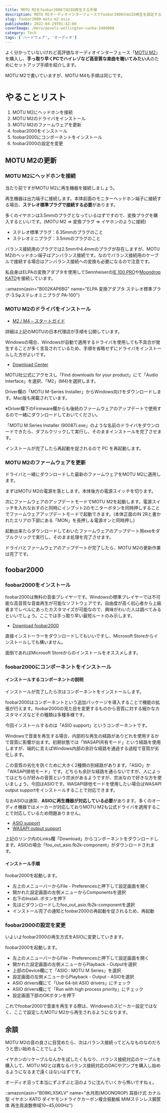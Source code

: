 ```yaml
---
title: MOTU M2をfoobar2000でASIO再生する手順
description: MOTU M2オーディオインターフェースでfoobar2000のASIO再生を設定する完全ガイド。ドライバ・ファームウェア更新、ASIOコンポーネントインストールから音質設定まで詳細手順を解説。
slug: foobar2000-motu-m2-asio
publishedAt: 2022-04-29T01:42:00
coverImage: /Hero/pexels-wellington-cunha-2489988
category: Tech
tags: ['ハードウェア', 'オーディオ']
---
```


よく分かっていないけれど高評価なオーディオインターフェース「[MOTU M2](https://amzn.to/3KtoR9H)」を購入し、**手っ取り早くPCでハイレゾなど高音質な楽曲を聴いてみたい人**のためにセットアップ手順を紹介します。

MOTU M2で書いていますが、MOTU M4も手順は同じです。

# やることリスト

1. MOTU M2にヘッドホンを接続
1. MOTU M2のドライバをインストール
1. MOTU M2のファームウェアを更新
1. foobar2000をインストール
1. foobar2000にコンポーネントをインストール
1. foobar2000の設定を変更

## MOTU M2の更新

### MOTU M2にヘッドホンを接続

当たり前ですがMOTU M2に再生機器を接続しましょう。

再生機器は出力端子に接続します。本体前面のモニターヘッドホン端子に接続する場合、**ステレオ標準プラグで接続する必要**があります。

多くのイヤホンは3.5mmのプラグとなっているはずですので、変換プラグを購入するといいです。(MOTU M2 ⇒ 変換プラグ ⇒ イヤホンのように接続)

- ステレオ標準プラグ：6.35mmのプラグのこと
- ステレオミニプラグ：3.5mmのプラグのこと

バランス接続用のプラグでは2.5mmや4.4mmのプラグが存在しますが、MOTU M2のヘッドホン端子はアンバランス接続です。なのでバランス接続用のケーブルで接続する場合はアンバランス接続への変換も必要になるので注意です。

私自身はELPAの変換アダプタを使用してSennheiserの[IE 100 PRO](https://amzn.to/3LtGp6Z)や[Moondrop KATO](https://amzn.to/3EZFJDP)を接続しています。

::amazon{asin="B002KAP6BG" name="ELPA 変換アダプタ ステレオ標準プラグ-3.5φステレオミニプラグ PA-100"}

### MOTU M2のドライバをインストール

- [M2 / M4 – スタートガイド](https://h-resolution.com/m2_m4-getting-started/)

詳細は上記のMOTUの日本代理店が手順を公開しています。

Windowsの場合、Windowsが自動で適用するドライバを使用しても不具合が発生することが多く言及されているため、手順を省略せずにドライバをインストールした方がよいです。

- [Download Center](https://motu.com/en-us/download/)

MOTU社公式にアクセスし「Find downloads for your product」にて「Audio Interface」を選択、「M2」(M4)を選択します。

Driver欄の「MOTU M-Series Installer」からWindows向けをダウンロードします。Mac版も掲載されています。

※Driver欄下のFirmware欄からも後続のファームウェアのアップデートで使用するので一緒にダウンロードしておいてください。

「MOTU M Series Installer (90087).exe」のような名前のドライバをダウンロードできたら、ダブルクリックして実行し、そのままインストールを完了させます。

インストールが完了したら再起動を促されるので PC を再起動します。

### MOTU M2のファームウェアを更新

ドライバと一緒にダウンロードした最新のファームウェアをMOTU M2に適用します。

まずはMOTU M2の電源を落とします。本体後方の電源スイッチを切ります。

次にファームウェアのアップデートモードでMOTU M2を起動します。電源スイッチを入れなおすのと同時にインプット2のモニターボタンを同時押しすることでファームウェアアップデートモードで起動できます。(本体正面のIN 2Rと書かれたエリアの下部にある「MON」を長押し＆電源オンと同時押し)

起動出来たらダウンロードしておいたファームウェアのアップデート用exeをダブルクリックで実行し、そのまま処理を完了させます。

ドライバとファームウェアのアップデートが完了したら、MOTU M2の更新作業は完了です。

## foobar2000

### foobar2000をインストール

foobar2000は無料の音楽プレイヤーです。Windowsの標準プレイヤーでは不可能な高音質な音楽再生が可能なソフトウェアです。自由度が高く初心者から上級者までレベルにあったカスタマイズが可能なので、興味がわいた人は調べてみるといいでしょう。ここでは手っ取り早い最短ルートのみ示します。

- [Download foobar2000](https://www.foobar2000.org/download)

直接インストーラーをダウンロードしてもいいですし、Microsoft Storeからインストールしても構いません。

面倒であればMicrosoft Storeからのインストールをオススメします。

### foobar2000にコンポーネントをインストール

#### インストールするコンポーネントの説明

インストールが完了したら次はコンポーネントをインストールします。

foobar2000はコンポーネントという追加パッケージを導入することで機能の拡張が行えます。foobar2000の見た目を変更するものから音質に対する細かなカスタマイズなどその種類は多種多様です。

今回インストールするのは「ASIO support」というコンポーネントです。

Windowsで音楽を再生する場合、内部的な再生の経路がありどれを使用するかで音質に影響が出ます。初期状態では「WASAPI共有モード」という経路を使用しますが、端的に言えばWindows内部の余計な経路を通過する過程で音質が劣化します。

この音質の劣化を防ぐために大きく2種類の別経路があります。「ASIO」か「WASAPI排他モード」です。どちらも余計な経路を通らないですが、人によってはどちらが好みの音質という宗派があるようですが、宗派なので好きな方を使いましょう。今回はASIOです。WASAPI排他モードを使用したい場合はWASAPI output supportをインストールすることで対応できます。

なおASIOは通常、**ASIOに再生機器が対応している必要**があります。多くのオーディオ機器ではメーカーが対応しておりMOTU M2も公式ドライバを適用することで対応しているため問題ありません。

- [ASIO support](https://www.foobar2000.org/components/view/foo_out_asio)
- [WASAPI output support](https://www.foobar2000.org/components/view/foo_out_wasapi)

上記のリンク内のLinks欄「Download」からコンポーネントをダウンロードします。ASIOの場合「foo_out_asio.fb2k-component」がダウンロードされます。

#### インストール手順

foobar2000を起動します。

- 左上のメニューバーからFile - Preferencesと押下して設定画面を開く
- 開かれた設定画面の左側メニューからComponentsを選択
- 右下のInstall..ボタンを押下
- 先ほどダウンロードしたfoo_out_asio.fb2k-componentを選択
- インストール完了の通知とfoobar2000の再起動を促されるため、再起動

### foobar2000の設定を変更

いよいよfoobar2000の再生方式をASIOに変更していきます。

foobar2000を起動します。

- 左上のメニューバーからFile - Preferencesと押下して設定画面を開く
- 開かれた設定画面の左側メニューからPlayback - Outputを選択
- 上部のDevice欄にて「ASIO : MOTU M Series」を選択
- 設定画面の左側メニューからPlayback - Output - ASIOを選択
- ASIO drivers欄にて「Use 64-bit ASIO drivers」にチェック
- ASIO drivers欄にて「Run with high process priority」にチェック
- 設定画面下部のOKボタンを押下

これでfoobar2000で音楽を再生する際は、Windowsのスピーカー設定ではなく、ここで設定したMOTU M2から再生されるようになります。

## 余談

MOTU M2の音の良さに目覚めたら、次はバランス接続ってどんなものなのだろうと思い始めることでしょう。

イヤホンのリケーブルなんかを試したくもなり、バランス接続対応のケーブルを購入して、MOTU M2とは異なるバランス接続対応のDACやアンプを購入し始めるようになるまで遠くはないはずです。

オーディオ沼って本当にずぶずぶと沼のように沈んでいくから怖いですねぇ。

::amazon{asin="B09KLX5KLV" name="水月雨(MOONDROP) 耳掛け式 カナル型 イヤホン KATO ダイヤモンドライクカーボン複合振動板 MIMステンレス鋼筐体 再生周波数帯域10~45,000Hz"}
